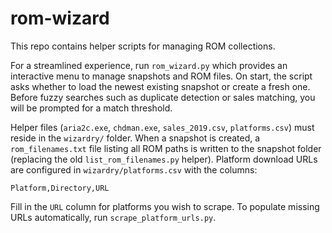 # rom-wizard

This repo contains helper scripts for managing ROM collections.

For a streamlined experience, run `rom_wizard.py` which provides an
interactive menu to manage snapshots and ROM files.  On start, the
script asks whether to load the newest existing snapshot or create a
fresh one.  Before fuzzy searches such as duplicate detection or sales
matching, you will be prompted for a match threshold.

Helper files (`aria2c.exe`, `chdman.exe`, `sales_2019.csv`,
`platforms.csv`) must reside in the `wizardry/` folder.
When a snapshot is created, a `rom_filenames.txt` file listing all
ROM paths is written to the snapshot folder (replacing the old
`list_rom_filenames.py` helper). Platform download URLs are configured in
`wizardry/platforms.csv` with the columns:

```
Platform,Directory,URL
```

Fill in the `URL` column for platforms you wish to scrape.  To
populate missing URLs automatically, run `scrape_platform_urls.py`.
